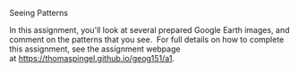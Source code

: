 Seeing Patterns

In this assignment, you'll look at several prepared Google Earth images, and comment on the patterns that you see.  For full details on how to complete this assignment, see the assignment webpage at <a href="https://thomaspingel.github.io/geog151/a1" target="_blank">https://thomaspingel.github.io/geog151/a1</a>.